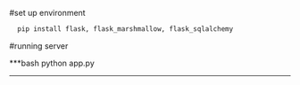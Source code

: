#set up environment

```bash
  pip install flask, flask_marshmallow, flask_sqlalchemy
```


#running server

***bash 
  python app.py
***


